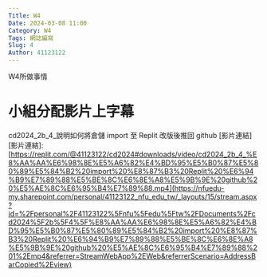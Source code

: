 ```yaml
---
Title: W4
Date: 2024-03-08 11:00
Category: W4
Tags: 網誌編寫
Slug: 4
Author: 41123122
---
```


W4所做事情

<!-- PELICAN_END_SUMMARY -->

# 小組分配影片上字幕
cd2024_2b_4_說明如何將倉儲 import 至 Replit 改版後推回 github 
[影片連結]
[影片連結]:[https://replit.com/@41123122/cd2024#downloads/video/cd2024_2b_4_%E8%AA%AA%E6%98%8E%E5%A6%82%E4%BD%95%E5%B0%87%E5%80%89%E5%84%B2%20import%20%E8%87%B3%20Replit%20%E6%94%B9%E7%89%88%E5%BE%8C%E6%8E%A8%E5%9B%9E%20github%20%E5%AE%8C%E6%95%B4%E7%89%88.mp4](https://nfuedu-my.sharepoint.com/personal/41123122_nfu_edu_tw/_layouts/15/stream.aspx?id=%2Fpersonal%2F41123122%5Fnfu%5Fedu%5Ftw%2FDocuments%2Fcd2024%5F2b%5F4%5F%E8%AA%AA%E6%98%8E%E5%A6%82%E4%BD%95%E5%B0%87%E5%80%89%E5%84%B2%20import%20%E8%87%B3%20Replit%20%E6%94%B9%E7%89%88%E5%BE%8C%E6%8E%A8%E5%9B%9E%20github%20%E5%AE%8C%E6%95%B4%E7%89%88%201%2Emp4&referrer=StreamWebApp%2EWeb&referrerScenario=AddressBarCopied%2Eview)
